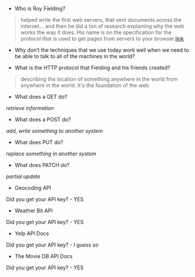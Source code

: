 * Who is Roy Fielding?

>helped write the first web servers, that sent documents across the internet… and then he did a ton of research explaining why the web works the way it does. His name is on the specification for the protocol that is used to get pages from servers to your browser.[link](/https://gist.github.com/brookr/5977550)


* Why don’t the techniques that we use today work well when we need to be able to talk to all of the machines in the world?

* What is the HTTP protocol that Fielding and his friends created?

> describing the location of something anywhere in the world from anywhere in the world. It's the foundation of the web.

* What does a GET do?

_retrieve information_

* What does a POST do?

_add, write something to another system_

* What does PUT do?

_replace something in another system_

* What does PATCH do?

_partial update_

* Geocoding API

Did you get your API key? - YES

* Weather Bit API

Did you get your API key?  - YES

* Yelp API Docs 

Did you get your API key? - I guess so

* The Movie DB API Docs

Did you get your API key? - YES